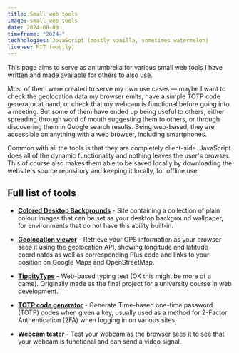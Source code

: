 ```yaml
---
title: Small web tools
image: small_web_tools
date: 2024-08-09
timeframe: "2024-"
technologies: JavaScript (mostly vanilla, sometimes watermelon)
license: MIT (mostly)
---
```


This page aims to serve as an umbrella for various small web tools I have written and made available for others to also use.

<!--more-->

Most of them were created to serve my own use cases &mdash; maybe I want to check the geolocation data my browser emits, have a simple TOTP code generator at hand, or check that my webcam is functional before going into a meeting. But some of them have ended up being useful to others, either spreading through word of mouth suggesting them to others, or through discovering them in Google search results. Being web-based, they are accessible on anything with a web browser, including smartphones.

Common with all the tools is that they are completely client-side. JavaScript does all of the dynamic functionality and nothing leaves the user's browser. This of course also makes them able to be saved locally by downloading the website's source repository and keeping it locally, for offline use.

## Full list of tools

- **[Colored Desktop Backgrounds](https://colorbackgrounds.voxelmanip.se/)** - Site containing a collection of plain colour images that can be set as your desktop background wallpaper, for environments that do not have this ability built-in.

- **[Geolocation viewer](https://gps.voxelmanip.se)** - Retrieve your GPS information as your browser sees it using the geolocation API, showing longitude and latitude coordinates as well as corresponding Plus code and links to your position on Google Maps and OpenStreetMap.

- **[TippityType](https://tippity-type.voxelmanip.se/)** - Web-based typing test (OK this might be more of a game). Originally made as the final project for a university course in web development.

- **[TOTP code generator](https://totp.voxelmanip.se)** - Generate Time-based one-time password (TOTP) codes when given a key, usually used as a method for 2-Factor Authentication (2FA) when logging in on various sites.

- **[Webcam tester](https://webcam.voxelmanip.se)** - Test your webcam as the browser sees it to see that your webcam is functional and can send a video signal.
